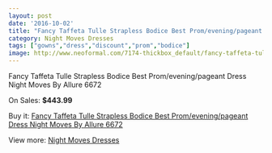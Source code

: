 ```yaml
---
layout: post
date: '2016-10-02'
title: "Fancy Taffeta Tulle Strapless Bodice Best Prom/evening/pageant Dress Night Moves By Allure 6672"
category: Night Moves Dresses
tags: ["gowns","dress","discount","prom","bodice"]
image: http://www.neoformal.com/7174-thickbox_default/fancy-taffeta-tulle-strapless-bodice-best-prom-evening-pageant-dress-night-moves-by-allure-6672.jpg
---
```

Fancy Taffeta Tulle Strapless Bodice Best Prom/evening/pageant Dress Night Moves By Allure 6672

On Sales: **$443.99**
<a href="https://www.neoformal.com/en/night-moves-dresses/2560-fancy-taffeta-tulle-strapless-bodice-best-prom-evening-pageant-dress-night-moves-by-allure-6672.html"><amp-img layout="responsive" width="600" height="600" src="//www.neoformal.com/7174-thickbox_default/fancy-taffeta-tulle-strapless-bodice-best-prom-evening-pageant-dress-night-moves-by-allure-6672.jpg" alt="Fancy Taffeta Tulle Strapless Bodice Best Prom/evening/pageant Dress Night Moves By Allure 6672 0" /></a>
<a href="https://www.neoformal.com/en/night-moves-dresses/2560-fancy-taffeta-tulle-strapless-bodice-best-prom-evening-pageant-dress-night-moves-by-allure-6672.html"><amp-img layout="responsive" width="600" height="600" src="//www.neoformal.com/7175-thickbox_default/fancy-taffeta-tulle-strapless-bodice-best-prom-evening-pageant-dress-night-moves-by-allure-6672.jpg" alt="Fancy Taffeta Tulle Strapless Bodice Best Prom/evening/pageant Dress Night Moves By Allure 6672 1" /></a>
<a href="https://www.neoformal.com/en/night-moves-dresses/2560-fancy-taffeta-tulle-strapless-bodice-best-prom-evening-pageant-dress-night-moves-by-allure-6672.html"><amp-img layout="responsive" width="600" height="600" src="//www.neoformal.com/7176-thickbox_default/fancy-taffeta-tulle-strapless-bodice-best-prom-evening-pageant-dress-night-moves-by-allure-6672.jpg" alt="Fancy Taffeta Tulle Strapless Bodice Best Prom/evening/pageant Dress Night Moves By Allure 6672 2" /></a>

Buy it: [Fancy Taffeta Tulle Strapless Bodice Best Prom/evening/pageant Dress Night Moves By Allure 6672](https://www.neoformal.com/en/night-moves-dresses/2560-fancy-taffeta-tulle-strapless-bodice-best-prom-evening-pageant-dress-night-moves-by-allure-6672.html "Fancy Taffeta Tulle Strapless Bodice Best Prom/evening/pageant Dress Night Moves By Allure 6672")

View more: [Night Moves Dresses](https://www.neoformal.com/en/23-night-moves-dresses "Night Moves Dresses")